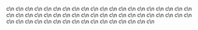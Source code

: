c\n
c\n
c\n
c\n
c\n
c\n
c\n
c\n
c\n
c\n
c\n
c\n
c\n
c\n
c\n
c\n
c\n
c\n
c\n
c\n
c\n
c\n
c\n
c\n
c\n
c\n
c\n
c\n
c\n
c\n
c\n
c\n
c\n
c\n
c\n
c\n
c\n
c\n
c\n
c\n
c\n
c\n
c\n
c\n
c\n
c\n
c\n
c\n
c\n
c\n
c\n
c\n
c\n
c\n
c\n
c\n
